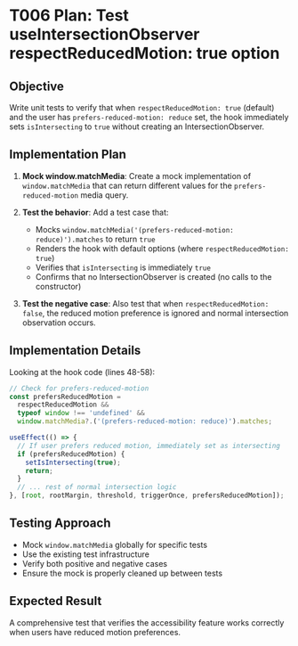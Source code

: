 # T006 Plan: Test useIntersectionObserver respectReducedMotion: true option

## Objective

Write unit tests to verify that when `respectReducedMotion: true` (default) and the user has `prefers-reduced-motion: reduce` set, the hook immediately sets `isIntersecting` to `true` without creating an IntersectionObserver.

## Implementation Plan

1. **Mock window.matchMedia**: Create a mock implementation of `window.matchMedia` that can return different values for the `prefers-reduced-motion` media query.

2. **Test the behavior**: Add a test case that:

   - Mocks `window.matchMedia('(prefers-reduced-motion: reduce)').matches` to return `true`
   - Renders the hook with default options (where `respectReducedMotion: true`)
   - Verifies that `isIntersecting` is immediately `true`
   - Confirms that no IntersectionObserver is created (no calls to the constructor)

3. **Test the negative case**: Also test that when `respectReducedMotion: false`, the reduced motion preference is ignored and normal intersection observation occurs.

## Implementation Details

Looking at the hook code (lines 48-58):

```typescript
// Check for prefers-reduced-motion
const prefersReducedMotion =
  respectReducedMotion &&
  typeof window !== 'undefined' &&
  window.matchMedia?.('(prefers-reduced-motion: reduce)').matches;

useEffect(() => {
  // If user prefers reduced motion, immediately set as intersecting
  if (prefersReducedMotion) {
    setIsIntersecting(true);
    return;
  }
  // ... rest of normal intersection logic
}, [root, rootMargin, threshold, triggerOnce, prefersReducedMotion]);
```

## Testing Approach

- Mock `window.matchMedia` globally for specific tests
- Use the existing test infrastructure
- Verify both positive and negative cases
- Ensure the mock is properly cleaned up between tests

## Expected Result

A comprehensive test that verifies the accessibility feature works correctly when users have reduced motion preferences.
